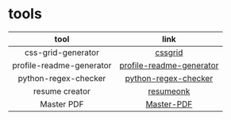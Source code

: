 # tools

| tool | link |
| :---: | :---: |
| css-grid-generator | [cssgrid](https://cssgrid-generator.netlify.app/) |
| profile-readme-generator | [profile-readme-generator](https://rahuldkjain.github.io/gh-profile-readme-generator/) |
| python-regex-checker | [python-regex-checker](https://pythex.org/) |
| resume creator | [resumeonk](https://www.resumonk.com/) |
| Master PDF | [Master-PDF ](https://www.mediafire.com/file/b2mgmwqkcvet6tg/Master+PDF+Editor+5.7.60.rar/file) |

